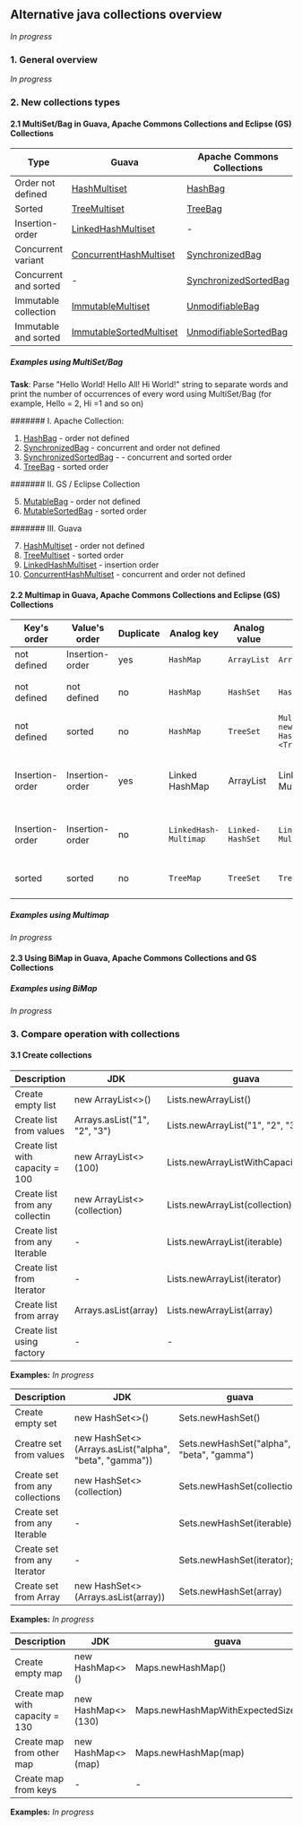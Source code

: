 ## **Alternative java collections overview**
*In progress*

### 1. General overview
*In progress*

### 2. New collections types
#### 2.1 MultiSet/Bag in Guava, Apache Commons Collections and Eclipse (GS) Collections

| **Type** | **Guava** | **Apache Commons Collections** | **GS Collections** | **JDK** |
| -------------	 | 	-------------| 	-------------| -------------| 	-------------|
| Order not defined | [HashMultiset](http://google.github.io/guava/releases/snapshot/api/docs/com/google/common/collect/HashMultiset.html) | [HashBag](http://commons.apache.org/proper/commons-collections/javadocs/api-3.2.1/org/apache/commons/collections/bag/HashBag.html) | [HashBag](http://www.goldmansachs.com/gs-collections/javadoc/6.1.0/com/gs/collections/impl/bag/mutable/HashBag.html) | [HashMap](https://docs.oracle.com/javase/8/docs/api/java/util/HashMap.html) |
| Sorted  | [TreeMultiset](http://google.github.io/guava/releases/snapshot/api/docs/com/google/common/collect/TreeMultiset.html) | [TreeBag](http://commons.apache.org/proper/commons-collections/javadocs/api-3.2.1/org/apache/commons/collections/TreeBag.html) | [TreeBag](http://www.goldmansachs.com/gs-collections/javadoc/6.1.0/com/gs/collections/impl/bag/sorted/mutable/TreeBag.html) | [TreeMap](https://docs.oracle.com/javase/8/docs/api/java/util/TreeMap.html) |
| Insertion-order  | [LinkedHashMultiset](http://google.github.io/guava/releases/snapshot/api/docs/com/google/common/collect/LinkedHashMultiset.html) | - | - | [LinkedHashMap](https://docs.oracle.com/javase/8/docs/api/java/util/LinkedHashMap.html) |
| Concurrent variant | [ConcurrentHashMultiset](http://google.github.io/guava/releases/snapshot/api/docs/com/google/common/collect/ConcurrentHashMultiset.html) | [SynchronizedBag](http://commons.apache.org/proper/commons-collections/javadocs/api-3.2.1/org/apache/commons/collections/bag/SynchronizedBag.html) | [SynchronizedBag](http://www.goldmansachs.com/gs-collections/javadoc/6.1.0/com/gs/collections/impl/bag/mutable/SynchronizedBag.html) | [Collections.synchronizedMap(HashMap<string, integer="">)</string,>](https://docs.oracle.com/javase/8/docs/api/java/util/Collections.html) |
| Concurrent and sorted | - | [SynchronizedSortedBag](http://commons.apache.org/proper/commons-collections/javadocs/api-3.2.1/org/apache/commons/collections/bag/SynchronizedSortedBag.html) | [SynchronizedSortedBag](http://www.goldmansachs.com/gs-collections/javadoc/6.1.0/com/gs/collections/impl/bag/sorted/mutable/SynchronizedSortedBag.html) | [Collections.synchronizedSortedMap(TreeMap<string ,="" integer="">)</string>](https://docs.oracle.com/javase/8/docs/api/java/util/Collections.html) |
| Immutable collection | [ImmutableMultiset](http://google.github.io/guava/releases/snapshot/api/docs/com/google/common/collect/ImmutableMultiset.html) | [UnmodifiableBag](http://commons.apache.org/proper/commons-collections/javadocs/api-3.2.1/org/apache/commons/collections/bag/UnmodifiableBag.html) | [UnmodifiableBag](http://www.goldmansachs.com/gs-collections/javadoc/6.1.0/com/gs/collections/impl/bag/mutable/UnmodifiableBag.html) | [Collections.unmodifiableMap(HashMap<string, integer="">)</string,>](https://docs.oracle.com/javase/8/docs/api/java/util/Collections.html) |
| Immutable and sorted | [ImmutableSortedMultiset](http://google.github.io/guava/releases/snapshot/api/docs/com/google/common/collect/ImmutableSortedMultiset.html) | [UnmodifiableSortedBag](http://commons.apache.org/proper/commons-collections/javadocs/api-3.2.1/org/apache/commons/collections/bag/UnmodifiableSortedBag.html) | [UnmodifiableSortedBag](UnmodifiableSortedBag) | [Collections.unmodifiableSortedMap(TreeMap<string, integer="">)</string,>](https://docs.oracle.com/javase/8/docs/api/java/util/Collections.html) |

##### **Examples using MultiSet/Bag**
**Task**: Parse "Hello World! Hello All! Hi World!" string to separate words and print the number of occurrences of every word using MultiSet/Bag (for example, Hello = 2, Hi =1 and so on) 

#######  I. Apache Collection:

   1. [HashBag](https://github.com/Vedenin/useful-java-links/blob/master/helloworlds/1.6-usefull-libraries/collections/apache-commons/src/ApacheHashBagTest.java) - order not defined
   2. [SynchronizedBag](https://github.com/Vedenin/useful-java-links/blob/master/helloworlds/1.6-usefull-libraries/collections/apache-commons/src/ApacheSynchronizedBagTest.java) - concurrent and order not defined
   3. [SynchronizedSortedBag](https://github.com/Vedenin/useful-java-links/blob/master/helloworlds/1.6-usefull-libraries/collections/apache-commons/src/ApacheSynchronizedSortedBagTest.java) - - concurrent and sorted order 
   4. [TreeBag](https://github.com/Vedenin/useful-java-links/blob/master/helloworlds/1.6-usefull-libraries/collections/apache-commons/src/ApacheTreeBagTest.java) - sorted order

####### II. GS / Eclipse Collection

   5. [MutableBag](https://github.com/Vedenin/useful-java-links/blob/master/helloworlds/1.6-usefull-libraries/collections/gs-eclipse/src/GsMutableBagTest.java) - order not defined
   6. [MutableSortedBag](https://github.com/Vedenin/useful-java-links/blob/master/helloworlds/1.6-usefull-libraries/collections/gs-eclipse/src/GsMutableSortedBagTest.java) - sorted order

####### III. Guava

   7. [HashMultiset](https://github.com/Vedenin/useful-java-links/blob/master/helloworlds/1.6-usefull-libraries/collections/guava/src/GuavaHashMultisetTest.java) - order not defined
   8. [TreeMultiset](https://github.com/Vedenin/useful-java-links/blob/master/helloworlds/1.6-usefull-libraries/collections//src/TreeMultisetTest.java) - sorted order
   9. [LinkedHashMultiset](https://github.com/Vedenin/useful-java-links/blob/master/helloworlds/1.6-usefull-libraries/collections//src/LinkedHashMultisetTest.java) - insertion order
   10. [ConcurrentHashMultiset](https://github.com/Vedenin/useful-java-links/blob/master/helloworlds/1.6-usefull-libraries/collections//src/ConcurrentHashMultisetTest.java) - concurrent and order not defined 
        

#### 2.2 Multimap in Guava, Apache Commons Collections and Eclipse (GS) Collections

| Key's order |  Value's order | Duplicate | Analog key | Analog value | Guava | Apache | Eclipse (GS) Collections | JDK |
| ----------  | -------------  | ----------| -----------| 	 ----------|-------| -------| -------------------------|-----|
| not defined | Insertion-order | yes | `HashMap` | `ArrayList` | `ArrayListMultimap` | `MultiValueMap` | `FastListMultimap` | `HashMap<K, ArrayList<V>>` |
| not defined | not defined | no | `HashMap` | `HashSet` | `HashMultimap` | `MultiValueMap. multiValueMap( new HashMap<K, Set>(), HashSet.class);` | `UnifiedSetMultimap` | `HashMap<K, HashSet<V>>` |
| not defined | sorted | no | `HashMap` | `TreeSet` | `Multimaps. newMultimap( HashMap, Supplier <TreeSet>)` | `MultiValueMap. multiValueMap( new HashMap<K, Set>(), TreeSet.class)` | `TreeSortedSet- Multimap` | `HashMap<K, TreeSet<V>>` |
| Insertion-order | Insertion-order | yes | Linked HashMap | ArrayList | LinkedList- Multimap | MultiValueMap. multiValueMap(new LinkedHashMap<K, List>(), ArrayList.class); | |LinkedHashMap< K, ArrayList<V>> |
| Insertion-order | Insertion-order | no | `LinkedHash- Multimap` | `Linked- HashSet` | `LinkedHash- Multimap` | `MultiValueMap. multiValueMap(new LinkedHashMap<K, Set>(), LinkedHashSet.class)` | |`LinkedHashMap<K, LinkedHashSet<V>>` |
| sorted | sorted | no | `TreeMap` | `TreeSet` | `TreeMultima` | `MultiValueMap. multiValueMap( new TreeMap<K, Set>(),TreeSet.class)` | |`TreeMap<K, TreeSet<V>>` |


##### **Examples using Multimap**
*In progress*

####  **2.3 Using BiMap in Guava, Apache Commons Collections and GS Collections**

##### **Examples using BiMap**
*In progress*

### 3. Compare operation with collections

#### 3.1 Create collections

| Description | JDK | guava | gs-collections |
| -------------	 | 	-------------| 	-------------| -------------|
| Create empty list | new ArrayList<>() | Lists.newArrayList() | FastList.newList() |
| Create list from values | Arrays.asList("1", "2", "3") | Lists.newArrayList("1", "2", "3") | FastList.newListWith("1", "2", "3") |
| Create list with capacity = 100 | new ArrayList<>(100) | Lists.newArrayListWithCapacity(100) | FastList.newList(100) |
| Create list from any collectin | new ArrayList<>(collection) | Lists.newArrayList(collection) | FastList.newList(collection) |
| Create list from any Iterable | - | Lists.newArrayList(iterable) | FastList.newList(iterable) |
| Create list from Iterator | - | Lists.newArrayList(iterator) | - |
| Create list from array | Arrays.asList(array) | Lists.newArrayList(array) | FastList.newListWith(array) |
| Create list using factory | - | - | FastList.newWithNValues(10, () -> "1") |

**Examples:** 
*In progress*

| Description | JDK | guava | gs-collections |
| -------------	 | 	-------------| 	-------------| -------------|
| Create empty set | new HashSet<>() | Sets.newHashSet() | UnifiedSet.newSet() |
| Creatre set from values | new HashSet<>(Arrays.asList("alpha", "beta", "gamma")) | Sets.newHashSet("alpha", "beta", "gamma") | UnifiedSet.newSetWith("alpha", "beta", "gamma") |
| Create set from any collections | new HashSet<>(collection) | Sets.newHashSet(collection) | UnifiedSet.newSet(collection) |
| Create set from any Iterable | - | Sets.newHashSet(iterable) | UnifiedSet.newSet(iterable) |
| Create set from any Iterator | - | Sets.newHashSet(iterator); | - |
| Create set from Array | new HashSet<>(Arrays.asList(array)) | Sets.newHashSet(array) | UnifiedSet.newSetWith(array) |

**Examples:** 
*In progress*

| Description | JDK | guava | gs-collections |
| -------------	 | 	-------------| 	-------------| -------------|
| Create empty map | new HashMap<>() | Maps.newHashMap() | UnifiedMap.newMap() |
| Create map with capacity = 130 | new HashMap<>(130) | Maps.newHashMapWithExpectedSize(100) | UnifiedMap.newMap(130) |
| Create map from other map | new HashMap<>(map) | Maps.newHashMap(map) | UnifiedMap.newMap(map) |
| Create map from keys | - | - | UnifiedMap.newWithKeysValues("1", "a", "2", "b") |

**Examples:** 
*In progress*

